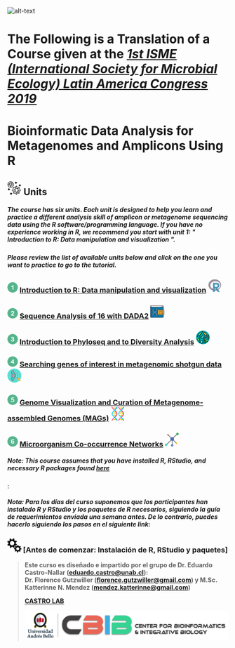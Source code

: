 
![alt-text](micronautas_4.png "Logo")

The Following is a Translation of a Course given at the [*1st ISME (International Society for Microbial Ecology) Latin America Congress 2019*](https://isme-la2019.org)
==================================================================

Bioinformatic Data Analysis for Metagenomes and Amplicons Using R
========================================================================


![](bacteria2.png) Units
----------------------------------

##### The course has six units. Each unit is designed to help you learn and practice a different analysis skill of amplicon or metagenome sequencing data using the R software/programming language. If you have no experience working in R, we recommend you start with unit 1: " Introduction to R: Data manipulation and visualization ".
##### Please review the list of available units below and click on the one you want to practice to go to the tutorial.

### ![](one.png) [Introduction to R: Data manipulation and visualization](http://www.castrolab.org/isme/introR/introR.html) ![](r.png)

### ![](two.png) [Sequence Analysis of 16 with DADA2](http://www.castrolab.org/isme/dada2/dada2.html) ![](bioinformatics.png)

### ![](three.png) [Introduction to Phyloseq and to Diversity Analysis](http://www.castrolab.org/isme/biodiversity/biodiversity.html) ![](bacteria.png)

### ![](four.png) [Searching genes of interest in metagenomic shotgun data](http://www.castrolab.org/isme/gene_search/gene_search.html) ![](gene_search.png)

### ![](five.png) [Genome Visualization and Curation of Metagenome-assembled Genomes (MAGs)](http://www.castrolab.org/isme/mags/mags.html) ![](genome.png)

### ![](six.png) [Microorganism Co-occurrence Networks](http://www.castrolab.org/isme/microbial_networks/microbial_networks.html) ![](network.png)

##### Note: This course assumes that you have installed R, RStudio, and necessary R packages found [here](http://www.castrolab.org/isme/Requerimientos_WorkshopISME.html)
:
##### Nota: Para los días del curso suponemos que los participantes han instalado R y RStudio y los paquetes de R necesarios, siguiendo la guía de requerimientos enviada una semana antes. De lo contrario, puedes hacerlo siguiendo los pasos en el siguiente link:

### ![](setup.png) [Antes de comenzar: Instalación de R, RStudio y paquetes]
  

> **Este curso es diseñado e impartido por el grupo de Dr. Eduardo Castro-Nallar (eduardo.castro@unab.cl):  
> Dr. Florence Gutzwiller (florence.gutzwiller@gmail.com) y M.Sc. Katterinne N. Mendez (mendez.katterinne@gmail.com)**
> 
> **[CASTRO LAB](http://www.castrolab.org)**
> 
> ![](UNAB_CBIB_horizontal.png)
